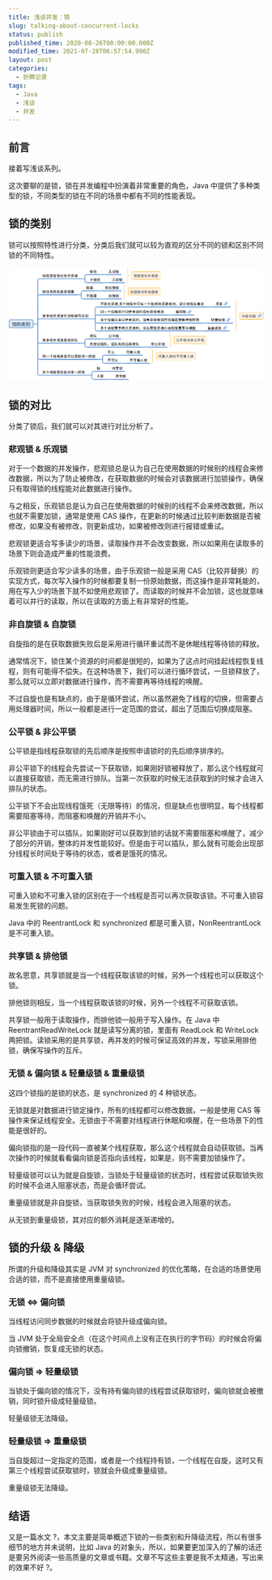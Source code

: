 ```yaml
---
title: 浅谈并发：锁
slug: talking-about-concurrent-locks
status: publish
published_time: 2020-08-26T00:00:00.000Z
modified_time: 2021-07-28T06:57:54.990Z
layout: post
categories:
  - 折腾记录
tags:
  - Java
  - 浅谈
  - 并发
---
```


## 前言

接着写浅谈系列。

这次要聊的是锁，锁在并发编程中扮演着非常重要的角色，Java 中提供了多种类型的锁，不同类型的锁在不同的场景中都有不同的性能表现。

## 锁的类别

锁可以按照特性进行分类，分类后我们就可以较为直观的区分不同的锁和区别不同锁的不同特性。

![](images/0cdeeee2-bf0a-43f4-8ea9-b3a382aa0743.jpg)

## 锁的对比

分类了锁后，我们就可以对其进行对比分析了。

### 悲观锁 & 乐观锁

对于一个数据的并发操作，悲观锁总是认为自己在使用数据的时候别的线程会来修改数据，所以为了防止被修改，在获取数据的时候会对该数据进行加锁操作，确保只有取得锁的线程能对此数据进行操作。

与之相反，乐观锁总是认为自己在使用数据的时候别的线程不会来修改数据，所以也就不需要加锁，通常是使用 CAS 操作，在更新的时候通过比较判断数据是否被修改，如果没有被修改，则更新成功，如果被修改则进行报错或重试。

悲观锁更适合写多读少的场景，读取操作并不会改变数据，所以如果用在读取多的场景下则会造成严重的性能浪费。

乐观锁则更适合写少读多的场景，由于乐观锁一般是采用 CAS（比较并替换）的实现方式，每次写入操作的时候都要复制一份原始数据，而这操作是非常耗能的，用在写入少的场景下就不如使用悲观锁了。而读取的时候并不会加锁，这也就意味着可以并行的读取，所以在读取的方面上有非常好的性能。

### 非自旋锁 & 自旋锁

自旋指的是在获取数据失败后是采用进行循环重试而不是休眠线程等待锁的释放。

通常情况下，锁住某个资源的时间都是很短的，如果为了这点时间挂起线程恢复线程，则有可能得不偿失。在这种场景下，我们可以进行循环尝试，一旦锁释放了，那么就可以立即对数据进行操作，而不需要再等待线程的唤醒。

不过自旋也是有缺点的，由于是循环尝试，所以虽然避免了线程的切换，但需要占用处理器时间，所以一般都是进行一定范围的尝试，超出了范围后切换成阻塞。

### 公平锁 & 非公平锁

公平锁是指线程获取锁的先后顺序是按照申请锁时的先后顺序排序的。

非公平锁下的线程会先尝试一下获取锁，如果刚好锁被释放了，那么这个线程就可以直接获取锁，而无需进行排队。当第一次获取的时候无法获取到的时候才会进入排队的状态。

公平锁下不会出现线程饿死（无限等待）的情况，但是缺点也很明显，每个线程都需要阻塞等待，而阻塞和唤醒的开销并不小。

非公平锁由于可以插队，如果刚好可以获取到锁的话就不需要阻塞和唤醒了，减少了部分的开销，整体的并发性能较好。但是由于可以插队，那么就有可能会出现部分线程长时间处于等待的状态，或者是饿死的情况。

### 可重入锁 & 不可重入锁

可重入锁和不可重入锁的区别在于一个线程是否可以再次获取该锁。不可重入锁容易发生死锁的问题。

Java 中的 ReentrantLock 和 synchronized 都是可重入锁，NonReentrantLock 是不可重入锁。

### 共享锁 & 排他锁

故名思意，共享锁就是当一个线程获取该锁的时候，另外一个线程也可以获取这个锁。

排他锁则相反，当一个线程获取该锁的时候，另外一个线程不可获取该锁。

共享锁一般用于读取操作，而排他锁一般用于写入操作。在 Java 中 ReentrantReadWriteLock 就是读写分离的锁，里面有 ReadLock 和 WriteLock 两把锁。读锁采用的是共享锁，再并发的时候可保证高效的并发，写锁采用排他锁，确保写操作的互斥。

### 无锁 & 偏向锁 & 轻量级锁 & 重量级锁

这四个锁指的是锁的状态，是 synchronized 的 4 种锁状态。

无锁就是对数据进行锁定操作，所有的线程都可以修改数据，一般是使用 CAS 等操作来保证线程安全。无锁由于不需要对线程进行休眠和唤醒，在一些场景下的性能是很好的。

偏向锁指的是一段代码一直被某个线程获取，那么这个线程就会自动获取锁。当再次操作的时候就看看偏向锁是否指向该线程，如果是，则不需要加锁操作了。

轻量级锁可以认为就是自旋锁，当锁处于轻量级锁的状态时，线程尝试获取锁失败的时候不会进入阻塞状态，而是会循环尝试。

重量级锁就是非自旋锁，当获取锁失败的时候，线程会进入阻塞的状态。

从无锁到重量级锁，其对应的额外消耗是逐渐递增的。

## 锁的升级 & 降级

所谓的升级和降级其实是 JVM 对 synchronized 的优化策略，在合适的场景使用合适的锁，而不是直接使用重量级锁。

### 无锁 \<=\> 偏向锁

当线程访问同步数据的时候就会将锁升级成偏向锁。

当 JVM 处于全局安全点（在这个时间点上没有正在执行的字节码）的时候会将偏向锁撤销，恢复成无锁的状态。

### 偏向锁 =\> 轻量级锁

当锁处于偏向锁的情况下，没有持有偏向锁的线程尝试获取锁时，偏向锁就会被撤销，同时锁升级成轻量级锁。

轻量级锁无法降级。

### 轻量级锁 =\> 重量级锁

当自旋超过一定指定的范围，或者是一个线程持有锁，一个线程在自旋，这时又有第三个线程尝试获取锁时，锁就会升级成重量级锁。

重量级锁无法降级。

## 结语

又是一篇水文 ?，本文主要是简单概述下锁的一些类别和升降级流程，所以有很多细节的地方并未说明，比如 Java 的对象头，所以，如果要更加深入的了解的话还是要另外阅读一些高质量的文章或书籍。文章不写这些主要是我不太精通，写出来的效果不好 ?。
